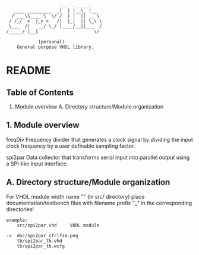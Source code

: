 	                    .__  ._____.    
	   ____ _________  _|  | |__\_ |__  
	  / ___\\____ \  \/ /  | |  || __ \ 
	 / /_/  >  |_> >   /|  |_|  || \_\ \
	 \___  /|   __/ \_/ |____/__||___  /
	/_____/ |__|                     \/ 

	            (personal)
	    General purpose VHDL library.


# README

## Table of Contents

  1. Module overview
  A. Directory structure/Module organization


## 1. Module overview

freqDiv		Frequency divider that generates a clock signal by dividing
		the input clock frequency by a user definable sampling factor.

spi2par		Data collector that transforms serial input into parallel
		output using a SPI-like input interface.


## A. Directory structure/Module organization

For VHDL module width name "<module>" (in src/ directory)
place documentation/testbench files with filename prefix "<module>_"
in the corresponding directories!

	example:
		src/spi2par.vhd		VHDL module
	
	->	doc/spi2par_ctrlfsm.png
		tb/spi2par_tb.vhd
		tb/spi2par_tb.wcfg

